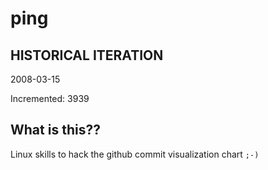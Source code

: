 # ping

## HISTORICAL ITERATION
2008-03-15

Incremented: 3939

## What is this?? 
Linux skills to hack the github commit visualization chart `;-)`
